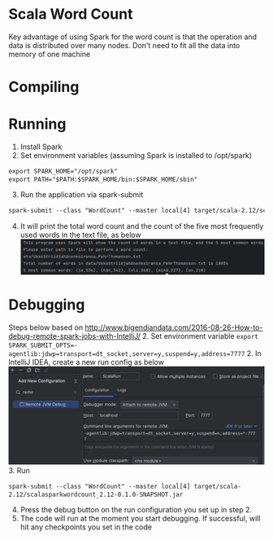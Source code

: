 Scala Word Count
================

Key advantage of using Spark for the word count is that the operation and data is distributed over many nodes. Don't need to fit all the data into memory of one machine

# Compiling

# Running
1. Install Spark
2. Set environment variables (assuming Spark is installed to /opt/spark)
```
export SPARK_HOME="/opt/spark"
export PATH="$PATH:$SPARK_HOME/bin:$SPARK_HOME/sbin"
```
3. Run the application via spark-submit
```dtd
spark-submit --class "WordCount" --master local[4] target/scala-2.12/scalasparkwordcount_2.12-0.1.0-SNAPSHOT.jar
```
4. It will print the total word count and the count of the five most frequently used words in the text file, as below
![Example output](example_output.png)

# Debugging
Steps below based on http://www.bigendiandata.com/2016-08-26-How-to-debug-remote-spark-jobs-with-IntelliJ/
2. Set environment variable `export SPARK_SUBMIT_OPTS=-agentlib:jdwp=transport=dt_socket,server=y,suspend=y,address=7777`
2. In IntelliJ IDEA, create a new run config as below 
![img.png](debugging_intellij.png)
3. Run 
```
spark-submit --class "WordCount" --master local[4] target/scala-2.12/scalasparkwordcount_2.12-0.1.0-SNAPSHOT.jar
```
4. Press the debug button on the run configuration you set up in step 2.
5. The code will run at the moment you start debugging. If successful, will hit any checkpoints you set in the code